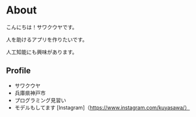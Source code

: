 # <a name="header-1-8f7f4c1ce7a4f933663d10543562b096"></a> About
こんにちは！サワクウヤです。

人を助けるアプリを作りたいです。

人工知能にも興味があります。

## <a name="header-2-cce99c598cfdb9773ab041d54c3d973a"></a> Profile
- サワクウヤ
- 兵庫県神戸市
- プログラミング見習い
- モデルもしてます
[Instagram]（https://www.instagram.com/kuyasawa/）
